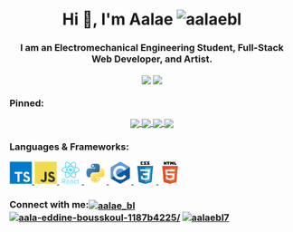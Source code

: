<h1 align="center">Hi 👋, I'm Aalae <img src="https://komarev.com/ghpvc/?username=aalaebl&label=Profile%20views&color=0e75b6&style=flat" alt="aalaebl" /></h1>

<h3 align="center">I am an Electromechanical Engineering Student, Full-Stack Web Developer, and Artist.</h3>


<p align="center">
  <img align="center" height="170px" src="https://github-readme-stats.vercel.app/api?username=aalaebl&show_icons=true&theme=github_dark"/>
  <img align="center" height="170px" src="https://github-readme-stats.vercel.app/api/top-langs/?username=aalaebl&layout=compact&theme=github_dark"/>
</p>

<h3>Pinned:</h3>

<p align="center">
  <a href="https://github.com/aalaebl/Flow-Shop-Scheduling" target="_blank" rel="noreferrer">
    <img align="center" src= "https://github-readme-stats.vercel.app/api/pin/?username=aalaebl&theme=github_dark&repo=Flow-Shop-Scheduling"/>
  </a>
  <a href="https://github.com/aalaebl/covid-19-tracker" target="_blank" rel="noreferrer">
    <img align="center" src= "https://github-readme-stats.vercel.app/api/pin/?username=aalaebl&theme=github_dark&repo=covid-19-tracker"/>
  </a>
  <a href="https://github.com/aalaebl/2048_JS" target="_blank" rel="noreferrer">
    <img align="center" src= "https://github-readme-stats.vercel.app/api/pin/?username=aalaebl&theme=github_dark&repo=2048_JS"/>
  </a>
  <a href="https://github.com/aalaebl/Snake_PyGame" target="_blank" rel="noreferrer">
    <img align="center" src= "https://github-readme-stats.vercel.app/api/pin/?username=aalaebl&theme=github_dark&repo=Snake_PyGame"/>
  </a>
</p>

<h3>Languages & Frameworks:</h3>
<p> 
  <a href="https://www.typescriptlang.org/" target="_blank" rel="noreferrer"> <img src="https://raw.githubusercontent.com/devicons/devicon/master/icons/typescript/typescript-original.svg" alt="typescript" width="40" height="40"/> </a>
  <a href="https://developer.mozilla.org/en-US/docs/Web/JavaScript" target="_blank" rel="noreferrer"> <img src="https://raw.githubusercontent.com/devicons/devicon/master/icons/javascript/javascript-original.svg" alt="javascript" width="40" height="40"/> </a><a href="https://reactjs.org/" target="_blank" rel="noreferrer"> <img src="https://raw.githubusercontent.com/devicons/devicon/master/icons/react/react-original-wordmark.svg" alt="react" width="40" height="40"/> </a> <a href="https://www.python.org" target="_blank" rel="noreferrer"> <img src="https://raw.githubusercontent.com/devicons/devicon/master/icons/python/python-original.svg" alt="python" width="40" height="40"/> </a> <a href="https://www.cprogramming.com/" target="_blank" rel="noreferrer"> <img src="https://raw.githubusercontent.com/devicons/devicon/master/icons/c/c-original.svg" alt="c" width="40" height="40"/> </a> <a href="https://www.w3schools.com/css/" target="_blank" rel="noreferrer"> <img src="https://raw.githubusercontent.com/devicons/devicon/master/icons/css3/css3-original-wordmark.svg" alt="css3" width="40" height="40"/> </a> <a href="https://www.w3.org/html/" target="_blank" rel="noreferrer"> <img src="https://raw.githubusercontent.com/devicons/devicon/master/icons/html5/html5-original-wordmark.svg" alt="html5" width="40" height="40"/> </a> </p> 


<!-- <h3>About Me:</h3>
<p>
  As a technology lover, I particularly appreciate how little and elegant it turns into each year. I was constantly intrigued by AI and always interested in making smart machines from code and Mechatronics. That drove me to follow my passion thus studying engineering and learning coding. I still remember the first robot I made using Arduino and the basic application I wrote for it. It was perhaps one of the best moments in my life when I was looking at it responding to my instructions. I really enjoyed messing with wires and code until I have got it done. Furthermore, due to being an artist, I generally need to ensure that my tasks are well designed and visually appealing with a sense of creativity.

At present, I am an Electromechanical Engineering Student, Front-end Web Developer, and UX/UI Designer. I likewise work as a freelance digital artist.
</p> --!>



<!-- <h3 align="left">Frameworks, Databases and tools:</h3>
<p align="left"> <a href="https://getbootstrap.com" target="_blank" rel="noreferrer"> <img src="https://raw.githubusercontent.com/devicons/devicon/master/icons/bootstrap/bootstrap-plain-wordmark.svg" alt="bootstrap" width="40" height="40"/> </a> <a href="https://expressjs.com" target="_blank" rel="noreferrer"> <img src="https://raw.githubusercontent.com/devicons/devicon/master/icons/express/express-original-wordmark.svg" alt="express" width="40" height="40"/> </a> <a href="https://git-scm.com/" target="_blank" rel="noreferrer"> <img src="https://www.vectorlogo.zone/logos/git-scm/git-scm-icon.svg" alt="git" width="40" height="40"/> </a> <a href="https://www.linux.org/" target="_blank" rel="noreferrer"> <img src="https://raw.githubusercontent.com/devicons/devicon/master/icons/linux/linux-original.svg" alt="linux" width="40" height="40"/> </a> <a href="https://www.mongodb.com/" target="_blank" rel="noreferrer"> <img src="https://raw.githubusercontent.com/devicons/devicon/master/icons/mongodb/mongodb-original-wordmark.svg" alt="mongodb" width="40" height="40"/> </a> <a href="https://nextjs.org/" target="_blank" rel="noreferrer"> <img src="https://cdn.worldvectorlogo.com/logos/nextjs-2.svg" alt="nextjs" width="40" height="40"/> </a> <a href="https://www.nginx.com" target="_blank" rel="noreferrer"> <img src="https://raw.githubusercontent.com/devicons/devicon/master/icons/nginx/nginx-original.svg" alt="nginx" width="40" height="40"/> </a> <a href="https://nodejs.org" target="_blank" rel="noreferrer"> <img src="https://raw.githubusercontent.com/devicons/devicon/master/icons/nodejs/nodejs-original-wordmark.svg" alt="nodejs" width="40" height="40"/> </a> <a href="https://www.postgresql.org" target="_blank" rel="noreferrer"> <img src="https://raw.githubusercontent.com/devicons/devicon/master/icons/postgresql/postgresql-original-wordmark.svg" alt="postgresql" width="40" height="40"/> </a> <a href="https://www.qt.io/" target="_blank" rel="noreferrer"> <img src="https://upload.wikimedia.org/wikipedia/commons/0/0b/Qt_logo_2016.svg" alt="qt" width="40" height="40"/> </a> <a href="https://reactjs.org/" target="_blank" rel="noreferrer"> <img src="https://raw.githubusercontent.com/devicons/devicon/master/icons/react/react-original-wordmark.svg" alt="react" width="40" height="40"/> </a> <a href="https://sass-lang.com" target="_blank" rel="noreferrer"> <img src="https://raw.githubusercontent.com/devicons/devicon/master/icons/sass/sass-original.svg" alt="sass" width="40" height="40"/> </a> </p>


<h3 align="left">Softwares and Other:</h3>
<p align="left"> <a href="https://www.arduino.cc/" target="_blank" rel="noreferrer"> <img src="https://cdn.worldvectorlogo.com/logos/arduino-1.svg" alt="arduino" width="40" height="40"/> </a> <a href="https://www.figma.com/" target="_blank" rel="noreferrer"> <img src="https://www.vectorlogo.zone/logos/figma/figma-icon.svg" alt="figma" width="40" height="40"/> </a> <a href="https://www.adobe.com/in/products/illustrator.html" target="_blank" rel="noreferrer"> <img src="https://www.vectorlogo.zone/logos/adobe_illustrator/adobe_illustrator-icon.svg" alt="illustrator" width="40" height="40"/> </a> <a href="https://www.mathworks.com/" target="_blank" rel="noreferrer"> <img src="https://upload.wikimedia.org/wikipedia/commons/2/21/Matlab_Logo.png" alt="matlab" width="40" height="40"/> </a> <a href="https://www.photoshop.com/en" target="_blank" rel="noreferrer"> <img src="https://raw.githubusercontent.com/devicons/devicon/master/icons/photoshop/photoshop-line.svg" alt="photoshop" width="40" height="40"/> </a> <a href="https://postman.com" target="_blank" rel="noreferrer"> <img src="https://www.vectorlogo.zone/logos/getpostman/getpostman-icon.svg" alt="postman" width="40" height="40"/> </a> <a href="https://www.adobe.com/products/xd.html" target="_blank" rel="noreferrer"> <img src="https://cdn.worldvectorlogo.com/logos/adobe-xd.svg" alt="xd" width="40" height="40"/> </a> </p> -->






<h3 align="left">Connect with me:<a href="https://twitter.com/aalae_bl" target="blank"><img align="center" src="https://raw.githubusercontent.com/rahuldkjain/github-profile-readme-generator/master/src/images/icons/Social/twitter.svg" alt="aalae_bl" height="30" width="40" /></a>
<a href="https://linkedin.com/in/aala-eddine-bousskoul-1187b4225/" target="blank"><img align="center" src="https://raw.githubusercontent.com/rahuldkjain/github-profile-readme-generator/master/src/images/icons/Social/linked-in-alt.svg" alt="aala-eddine-bousskoul-1187b4225/" height="30" width="40" /></a>
<a href="https://www.behance.net/aalaebl7" target="blank"><img align="center" src="https://raw.githubusercontent.com/rahuldkjain/github-profile-readme-generator/master/src/images/icons/Social/behance.svg" alt="aalaebl7" height="30" width="40" /></a> </h3>

